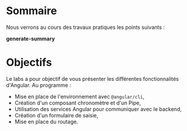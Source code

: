 # Sommaire

Nous verrons au cours des travaux pratiques les points suivants :

__generate-summary__

# Objectifs

Le labs a pour objectif de vous présenter les différentes fonctionnalités d'Angular. Au programme :

* Mise en place de l'environnement avec `@angular/cli`,
* Création d'un composant chronomètre et d'un Pipe,
* Utilisation des services Angular pour communiquer avec le backend,
* Création d'un formulaire de saisie,
* Mise en place du routage.